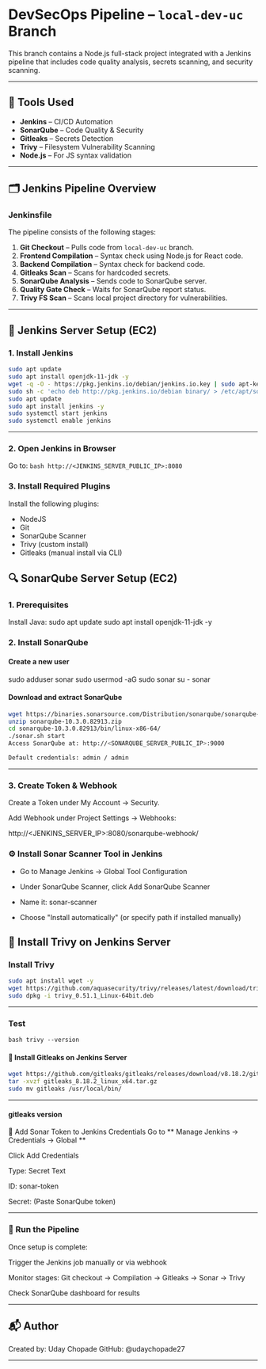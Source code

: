 # DevSecOps Pipeline – `local-dev-uc` Branch

This branch contains a Node.js full-stack project integrated with a Jenkins pipeline that includes code quality analysis, secrets scanning, and security scanning.

---

## 🧰 Tools Used

- **Jenkins** – CI/CD Automation
- **SonarQube** – Code Quality & Security
- **Gitleaks** – Secrets Detection
- **Trivy** – Filesystem Vulnerability Scanning
- **Node.js** – For JS syntax validation

---

## 🗂️ Jenkins Pipeline Overview

### Jenkinsfile

The pipeline consists of the following stages:

1. **Git Checkout** – Pulls code from `local-dev-uc` branch.
2. **Frontend Compilation** – Syntax check using Node.js for React code.
3. **Backend Compilation** – Syntax check for backend code.
4. **Gitleaks Scan** – Scans for hardcoded secrets.
5. **SonarQube Analysis** – Sends code to SonarQube server.
6. **Quality Gate Check** – Waits for SonarQube report status.
7. **Trivy FS Scan** – Scans local project directory for vulnerabilities.

---

## 🔧 Jenkins Server Setup (EC2)

### 1. Install Jenkins

```bash
sudo apt update
sudo apt install openjdk-11-jdk -y
wget -q -O - https://pkg.jenkins.io/debian/jenkins.io.key | sudo apt-key add -
sudo sh -c 'echo deb http://pkg.jenkins.io/debian binary/ > /etc/apt/sources.list.d/jenkins.list'
sudo apt update
sudo apt install jenkins -y
sudo systemctl start jenkins
sudo systemctl enable jenkins
```
---

### 2. Open Jenkins in Browser
Go to: ```bash http://<JENKINS_SERVER_PUBLIC_IP>:8080 ```

### 3. Install Required Plugins
Install the following plugins:

- NodeJS
- Git
- SonarQube Scanner
- Trivy (custom install)
- Gitleaks (manual install via CLI)

## 🔍 SonarQube Server Setup (EC2)
### 1. Prerequisites
Install Java:
sudo apt update
sudo apt install openjdk-11-jdk -y
### 2. Install SonarQube

#### Create a new user
sudo adduser sonar
sudo usermod -aG sudo sonar
su - sonar

#### Download and extract SonarQube
```bash
wget https://binaries.sonarsource.com/Distribution/sonarqube/sonarqube-10.3.0.82913.zip
unzip sonarqube-10.3.0.82913.zip
cd sonarqube-10.3.0.82913/bin/linux-x86-64/
./sonar.sh start
Access SonarQube at: http://<SONARQUBE_SERVER_PUBLIC_IP>:9000

Default credentials: admin / admin
```
---
### 3. Create Token & Webhook
Create a Token under My Account → Security.

Add Webhook under Project Settings → Webhooks:

http://<JENKINS_SERVER_IP>:8080/sonarqube-webhook/

### ⚙️ Install Sonar Scanner Tool in Jenkins
- Go to Manage Jenkins → Global Tool Configuration

- Under SonarQube Scanner, click Add SonarQube Scanner

- Name it: sonar-scanner

- Choose "Install automatically" (or specify path if installed manually)

## 🐳 Install Trivy on Jenkins Server

### Install Trivy
```bash
sudo apt install wget -y
wget https://github.com/aquasecurity/trivy/releases/latest/download/trivy_0.51.1_Linux-64bit.deb
sudo dpkg -i trivy_0.51.1_Linux-64bit.deb
```
---

### Test
```bash trivy --version ```

#### 🔐 Install Gitleaks on Jenkins Server
```bash 
wget https://github.com/gitleaks/gitleaks/releases/download/v8.18.2/gitleaks_8.18.2_linux_x64.tar.gz
tar -xvzf gitleaks_8.18.2_linux_x64.tar.gz
sudo mv gitleaks /usr/local/bin/
```

---

#### gitleaks version
🔑 Add Sonar Token to Jenkins Credentials
Go to ** Manage Jenkins → Credentials → Global **

Click Add Credentials

Type: Secret Text

ID: sonar-token

Secret: (Paste SonarQube token)

---

### 🧪 Run the Pipeline
Once setup is complete:

Trigger the Jenkins job manually or via webhook

Monitor stages: Git checkout → Compilation → Gitleaks → Sonar → Trivy

Check SonarQube dashboard for results

---

## 📬 Author
Created by: Uday Chopade
GitHub: @udaychopade27

---


